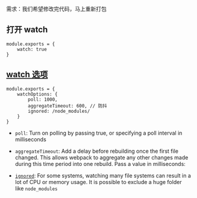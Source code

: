 需求：我们希望修改完代码，马上重新打包

## 打开 watch
```
module.exports = {
	watch: true
}
```

## [watch 选项](https://webpack.js.org/configuration/watch/ "watch 选项")
```
module.exports = {
	watchOptions: {
		poll: 1000,
		aggregateTimeout: 600, // 防抖
		ignored: /node_modules/
	}
}
```

+ `poll`: Turn on polling by passing true, or specifying a poll interval in milliseconds

+ `aggregateTimeout`: Add a delay before rebuilding once the first file changed. This allows webpack to aggregate any other changes made during this time period into one rebuild. Pass a value in milliseconds:

+ [`ignored`](https://webpack.js.org/configuration/watch/#watchoptionsignored "ignored"): For some systems, watching many file systems can result in a lot of CPU or memory usage. It is possible to exclude a huge folder like `node_modules`